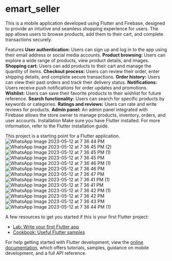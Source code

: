 # emart_seller

This is a mobile application developed using Flutter and Firebase, designed to provide an intuitive and seamless shopping experience for users. The app allows users to browse products, add them to their cart, and complete transactions securely.

Features
**User authentication:** Users can sign up and log in to the app using their email address or social media accounts.
**Product browsing:** Users can explore a wide range of products, view product details, and images.
**Shopping cart:** Users can add products to their cart and manage the quantity of items.
**Checkout process:** Users can review their order, enter shipping details, and complete secure transactions.
**Order history:** Users can view their past orders and track their delivery status.
**Notifications:** Users receive push notifications for order updates and promotions.
**Wishlist:** Users can save their favorite products to their wishlist for future reference.
**Search functionality:** Users can search for specific products by keywords or categories.
**Ratings and reviews:** Users can rate and write reviews for products.
**Admin panel:** An admin panel integrated with Firebase allows the store owner to manage products, inventory, orders, and user accounts.
Installation
Make sure you have Flutter installed. For more information, refer to the Flutter installation guide.

This project is a starting point for a Flutter application.
![WhatsApp Image 2023-05-12 at 7 36 44 PM](https://github.com/RohanSagar11/Flutter_E-Mart-UserSide/assets/56624624/1833bdb6-2587-4a01-9b18-1117e39bcfa4)
![WhatsApp Image 2023-05-12 at 7 36 45 PM (2)](https://github.com/RohanSagar11/Flutter_E-Mart-UserSide/assets/56624624/71d8fb67-5887-4172-8114-db1034a36433)
![WhatsApp Image 2023-05-12 at 7 36 45 PM (1)](https://github.com/RohanSagar11/Flutter_E-Mart-UserSide/assets/56624624/ff2089bd-c44b-498d-a571-1b9514dc2a36)
![WhatsApp Image 2023-05-12 at 7 36 45 PM](https://github.com/RohanSagar11/Flutter_E-Mart-UserSide/assets/56624624/203db0d3-99b2-4e05-b465-e577ef407b06)
![WhatsApp Image 2023-05-12 at 7 36 46 PM (1)](https://github.com/RohanSagar11/Flutter_E-Mart-UserSide/assets/56624624/244caba1-61f4-4d52-871f-7560b4da7d1e)
![WhatsApp Image 2023-05-12 at 7 36 46 PM](https://github.com/RohanSagar11/Flutter_E-Mart-UserSide/assets/56624624/1b9c213a-16e2-4950-8fab-1bb821299321)
![WhatsApp Image 2023-05-12 at 7 36 47 PM](https://github.com/RohanSagar11/Flutter_E-Mart-UserSide/assets/56624624/197edde1-8f68-4960-82f6-951328ecd77e)
![WhatsApp Image 2023-05-12 at 7 36 41 PM (1)](https://github.com/RohanSagar11/Flutter_E-Mart-UserSide/assets/56624624/b7c8fb7a-96b0-4132-951c-5b8045a07779)
![WhatsApp Image 2023-05-12 at 7 36 41 PM](https://github.com/RohanSagar11/Flutter_E-Mart-UserSide/assets/56624624/45b06f35-0600-4a4a-b66d-16f9b069eeef)
![WhatsApp Image 2023-05-12 at 7 36 42 PM (1)](https://github.com/RohanSagar11/Flutter_E-Mart-UserSide/assets/56624624/5740bd34-564c-4da0-b481-f75444642887)
![WhatsApp Image 2023-05-12 at 7 36 42 PM](https://github.com/RohanSagar11/Flutter_E-Mart-UserSide/assets/56624624/2610e7de-672f-4621-98fc-da798a83a1cd)
![WhatsApp Image 2023-05-12 at 7 36 43 PM](https://github.com/RohanSagar11/Flutter_E-Mart-UserSide/assets/56624624/6f570c69-c33d-4ce6-a178-0975b3cc2deb)
![WhatsApp Image 2023-05-12 at 7 36 44 PM (1)](https://github.com/RohanSagar11/Flutter_E-Mart-UserSide/assets/56624624/f14c8814-0b61-453e-8060-aa92794d7cd3)

A few resources to get you started if this is your first Flutter project:

- [Lab: Write your first Flutter app](https://docs.flutter.dev/get-started/codelab)
- [Cookbook: Useful Flutter samples](https://docs.flutter.dev/cookbook)

For help getting started with Flutter development, view the
[online documentation](https://docs.flutter.dev/), which offers tutorials,
samples, guidance on mobile development, and a full API reference.
